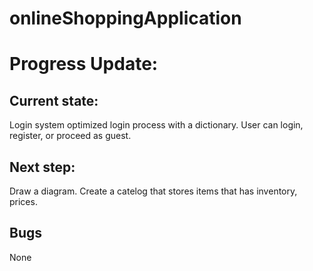 # onlineShoppingApplication

# Progress Update:

## Current state:
Login system optimized login process with a dictionary. 
User can login, register, or proceed as guest.

## Next step: 
Draw a diagram. 
Create a catelog that stores items that has inventory, prices. 

## Bugs
None


